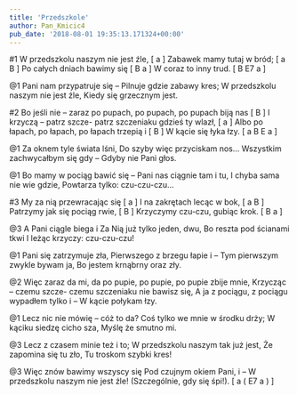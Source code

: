 ```yaml
---
title: 'Przedszkole'
author: Pan_Kmicic4
pub_date: '2018-08-01 19:35:13.171324+00:00'
---
```


#1
W przedszkolu naszym nie jest źle, [ a ]
Zabawek mamy tutaj w bród; [ a B ]
Po całych dniach bawimy się [ B a ]
W coraz to inny trud. [ B E7 a ]

@1
Pani nam przypatruje się –
Pilnuje gdzie zabawy kres;
W przedszkolu naszym nie jest źle,
Kiedy się grzecznym jest.

#2
Bo jeśli nie – zaraz po pupach, po pupach, po pupach biją nas [ B ]
I krzyczą – patrz szcze- patrz szczeniaku gdzieś ty wlazł, [ a ]
Albo po łapach, po łapach, po łapach trzepią i [ B ]
W kącie się łyka łzy. [ a B E a ]

@1
Za oknem tyle świata lśni,
Do szyby więc przyciskam nos…
Wszystkim zachwycałbym się gdy –
Gdyby nie Pani głos.

@1
Bo mamy w pociąg bawić się –
Pani nas ciągnie tam i tu,
I chyba sama nie wie gdzie,
Powtarza tylko: czu-czu-czu…

#3
My za nią przewracając się [ a ]
I na zakrętach lecąc w bok, [ a B ]
Patrzymy jak się pociąg rwie, [ B ]
Krzyczymy czu-czu, gubiąc krok. [ B a ]

@3
A Pani ciągle biega i
Za Nią już tylko jeden, dwu,
Bo reszta pod ścianami tkwi
I leżąc krzyczy: czu-czu-czu!

@1
Pani się zatrzymuje zła,
Pierwszego z brzegu łapie i –
Tym pierwszym zwykle bywam ja,
Bo jestem krnąbrny oraz zły.

@2
Więc zaraz da mi, da po pupie, po pupie, po pupie zbije mnie,
Krzycząc – czemu szcze- czemu szczeniaku nie bawisz się,
A ja z pociągu, z pociągu wypadłem tylko i –
W kącie połykam łzy.

@1
Lecz nic nie mówię – cóż to da?
Coś tylko we mnie w środku drży;
W kąciku siedzę cicho sza,
Myślę że smutno mi.

@3
Lecz z czasem minie też i to;
W przedszkolu naszym tak już jest,
Że zapomina się tu zło,
Tu troskom szybki kres!

@3
Więc znów bawimy wszyscy się
Pod czujnym okiem Pani, i –
W przedszkolu naszym nie jest źle!
(Szczególnie, gdy się śpi!). [ a ( E7 a ) ]